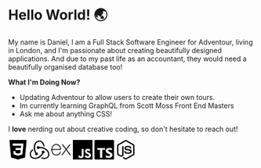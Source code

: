 # Hello World! 🌏

My name is Daniel, I am a Full Stack Software Engineer for Adventour, living in London, and I'm passionate about creating beautifully designed applications. And due to my past life as an accountant, they would need a beautifully organised database too!


**What I'm Doing Now?**
- Updating Adventour to allow users to create their own tours.
- Im currently learning GraphQL from Scott Moss Front End Masters
- Ask me about anything CSS!

I **love** nerding out about creative coding, so don't hesitate to reach out!

<div>
<img src='css3.svg' width='40' height='40'/>
<img src='redux.svg' width='40' height='40'/>
<img src='express.svg' width='40' height='40'/>
<img src='javascript.svg' width='40' height='40'/>
<img src='typescript.svg' width='40' height='40'/>
<img src='nodedotjs.svg' width='40' height='40'/>
</div>